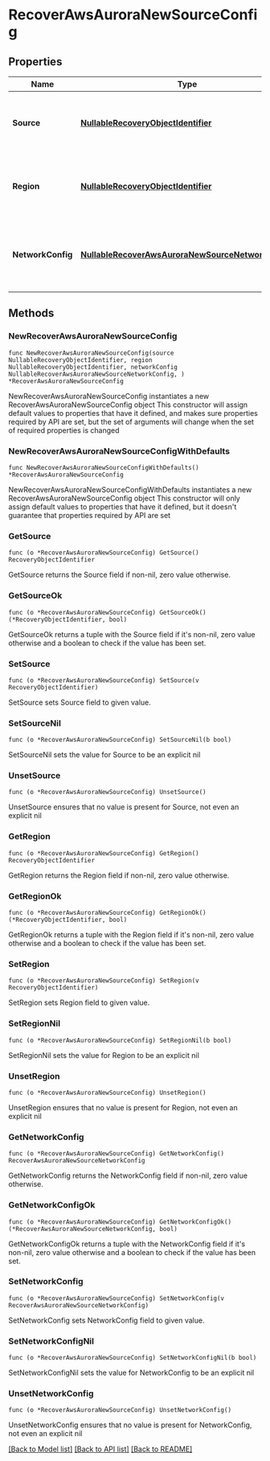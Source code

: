 # RecoverAwsAuroraNewSourceConfig

## Properties

Name | Type | Description | Notes
------------ | ------------- | ------------- | -------------
**Source** | [**NullableRecoveryObjectIdentifier**](RecoveryObjectIdentifier.md) | Specifies the id of the parent source to recover the Aurora. | 
**Region** | [**NullableRecoveryObjectIdentifier**](RecoveryObjectIdentifier.md) | Specifies the AWS region in which to deploy the Aurora instance. | 
**NetworkConfig** | [**NullableRecoverAwsAuroraNewSourceNetworkConfig**](RecoverAwsAuroraNewSourceNetworkConfig.md) | Specifies the networking configuration to be applied to the recovered VMs. | 

## Methods

### NewRecoverAwsAuroraNewSourceConfig

`func NewRecoverAwsAuroraNewSourceConfig(source NullableRecoveryObjectIdentifier, region NullableRecoveryObjectIdentifier, networkConfig NullableRecoverAwsAuroraNewSourceNetworkConfig, ) *RecoverAwsAuroraNewSourceConfig`

NewRecoverAwsAuroraNewSourceConfig instantiates a new RecoverAwsAuroraNewSourceConfig object
This constructor will assign default values to properties that have it defined,
and makes sure properties required by API are set, but the set of arguments
will change when the set of required properties is changed

### NewRecoverAwsAuroraNewSourceConfigWithDefaults

`func NewRecoverAwsAuroraNewSourceConfigWithDefaults() *RecoverAwsAuroraNewSourceConfig`

NewRecoverAwsAuroraNewSourceConfigWithDefaults instantiates a new RecoverAwsAuroraNewSourceConfig object
This constructor will only assign default values to properties that have it defined,
but it doesn't guarantee that properties required by API are set

### GetSource

`func (o *RecoverAwsAuroraNewSourceConfig) GetSource() RecoveryObjectIdentifier`

GetSource returns the Source field if non-nil, zero value otherwise.

### GetSourceOk

`func (o *RecoverAwsAuroraNewSourceConfig) GetSourceOk() (*RecoveryObjectIdentifier, bool)`

GetSourceOk returns a tuple with the Source field if it's non-nil, zero value otherwise
and a boolean to check if the value has been set.

### SetSource

`func (o *RecoverAwsAuroraNewSourceConfig) SetSource(v RecoveryObjectIdentifier)`

SetSource sets Source field to given value.


### SetSourceNil

`func (o *RecoverAwsAuroraNewSourceConfig) SetSourceNil(b bool)`

 SetSourceNil sets the value for Source to be an explicit nil

### UnsetSource
`func (o *RecoverAwsAuroraNewSourceConfig) UnsetSource()`

UnsetSource ensures that no value is present for Source, not even an explicit nil
### GetRegion

`func (o *RecoverAwsAuroraNewSourceConfig) GetRegion() RecoveryObjectIdentifier`

GetRegion returns the Region field if non-nil, zero value otherwise.

### GetRegionOk

`func (o *RecoverAwsAuroraNewSourceConfig) GetRegionOk() (*RecoveryObjectIdentifier, bool)`

GetRegionOk returns a tuple with the Region field if it's non-nil, zero value otherwise
and a boolean to check if the value has been set.

### SetRegion

`func (o *RecoverAwsAuroraNewSourceConfig) SetRegion(v RecoveryObjectIdentifier)`

SetRegion sets Region field to given value.


### SetRegionNil

`func (o *RecoverAwsAuroraNewSourceConfig) SetRegionNil(b bool)`

 SetRegionNil sets the value for Region to be an explicit nil

### UnsetRegion
`func (o *RecoverAwsAuroraNewSourceConfig) UnsetRegion()`

UnsetRegion ensures that no value is present for Region, not even an explicit nil
### GetNetworkConfig

`func (o *RecoverAwsAuroraNewSourceConfig) GetNetworkConfig() RecoverAwsAuroraNewSourceNetworkConfig`

GetNetworkConfig returns the NetworkConfig field if non-nil, zero value otherwise.

### GetNetworkConfigOk

`func (o *RecoverAwsAuroraNewSourceConfig) GetNetworkConfigOk() (*RecoverAwsAuroraNewSourceNetworkConfig, bool)`

GetNetworkConfigOk returns a tuple with the NetworkConfig field if it's non-nil, zero value otherwise
and a boolean to check if the value has been set.

### SetNetworkConfig

`func (o *RecoverAwsAuroraNewSourceConfig) SetNetworkConfig(v RecoverAwsAuroraNewSourceNetworkConfig)`

SetNetworkConfig sets NetworkConfig field to given value.


### SetNetworkConfigNil

`func (o *RecoverAwsAuroraNewSourceConfig) SetNetworkConfigNil(b bool)`

 SetNetworkConfigNil sets the value for NetworkConfig to be an explicit nil

### UnsetNetworkConfig
`func (o *RecoverAwsAuroraNewSourceConfig) UnsetNetworkConfig()`

UnsetNetworkConfig ensures that no value is present for NetworkConfig, not even an explicit nil

[[Back to Model list]](../README.md#documentation-for-models) [[Back to API list]](../README.md#documentation-for-api-endpoints) [[Back to README]](../README.md)


